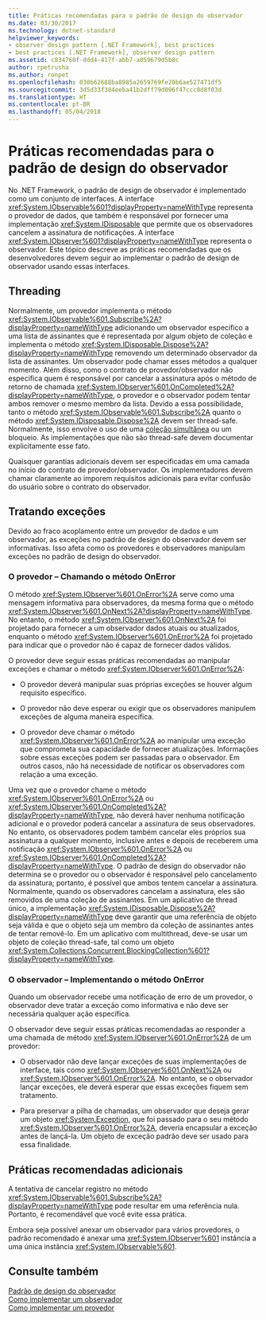 ```yaml
---
title: Práticas recomendadas para o padrão de design do observador
ms.date: 03/30/2017
ms.technology: dotnet-standard
helpviewer_keywords:
- observer design pattern [.NET Framework], best practices
- best practices [.NET Framework], observer design pattern
ms.assetid: c834760f-ddd4-417f-abb7-a059679d5b8c
author: rpetrusha
ms.author: ronpet
ms.openlocfilehash: 030b62688ba8985a2659769fe20b6ae527471df5
ms.sourcegitcommit: 3d5d33f384eeba41b2dff79d096f47ccc8d8f03d
ms.translationtype: HT
ms.contentlocale: pt-BR
ms.lasthandoff: 05/04/2018
---
```

# <a name="observer-design-pattern-best-practices"></a>Práticas recomendadas para o padrão de design do observador
No .NET Framework, o padrão de design de observador é implementado como um conjunto de interfaces. A interface <xref:System.IObservable%601?displayProperty=nameWithType> representa o provedor de dados, que também é responsável por fornecer uma implementação <xref:System.IDisposable> que permite que os observadores cancelem a assinatura de notificações. A interface <xref:System.IObserver%601?displayProperty=nameWithType> representa o observador. Este tópico descreve as práticas recomendadas que os desenvolvedores devem seguir ao implementar o padrão de design de observador usando essas interfaces.  
  
## <a name="threading"></a>Threading  
 Normalmente, um provedor implementa o método <xref:System.IObservable%601.Subscribe%2A?displayProperty=nameWithType> adicionando um observador específico a uma lista de assinantes que é representada por algum objeto de coleção e implementa o método <xref:System.IDisposable.Dispose%2A?displayProperty=nameWithType> removendo um determinado observador da lista de assinantes. Um observador pode chamar esses métodos a qualquer momento. Além disso, como o contrato de provedor/observador não especifica quem é responsável por cancelar a assinatura após o método de retorno de chamada <xref:System.IObserver%601.OnCompleted%2A?displayProperty=nameWithType>, o provedor e o observador podem tentar ambos remover o mesmo membro da lista. Devido a essa possibilidade, tanto o método <xref:System.IObservable%601.Subscribe%2A> quanto o método <xref:System.IDisposable.Dispose%2A> devem ser thread-safe. Normalmente, isso envolve o uso de uma [coleção simultânea](../../../docs/standard/parallel-programming/data-structures-for-parallel-programming.md) ou um bloqueio. As implementações que não são thread-safe devem documentar explicitamente esse fato.  
  
 Quaisquer garantias adicionais devem ser especificadas em uma camada no início do contrato de provedor/observador. Os implementadores devem chamar claramente ao imporem requisitos adicionais para evitar confusão do usuário sobre o contrato do observador.  
  
## <a name="handling-exceptions"></a>Tratando exceções  
 Devido ao fraco acoplamento entre um provedor de dados e um observador, as exceções no padrão de design do observador devem ser informativas. Isso afeta como os provedores e observadores manipulam exceções no padrão de design do observador.  
  
### <a name="the-provider----calling-the-onerror-method"></a>O provedor – Chamando o método OnError  
 O método <xref:System.IObserver%601.OnError%2A> serve como uma mensagem informativa para observadores, da mesma forma que o método <xref:System.IObserver%601.OnNext%2A?displayProperty=nameWithType>. No entanto, o método <xref:System.IObserver%601.OnNext%2A> foi projetado para fornecer a um observador dados atuais ou atualizados, enquanto o método <xref:System.IObserver%601.OnError%2A> foi projetado para indicar que o provedor não é capaz de fornecer dados válidos.  
  
 O provedor deve seguir essas práticas recomendadas ao manipular exceções e chamar o método <xref:System.IObserver%601.OnError%2A>:  
  
-   O provedor deverá manipular suas próprias exceções se houver algum requisito específico.  
  
-   O provedor não deve esperar ou exigir que os observadores manipulem exceções de alguma maneira específica.  
  
-   O provedor deve chamar o método <xref:System.IObserver%601.OnError%2A> ao manipular uma exceção que comprometa sua capacidade de fornecer atualizações. Informações sobre essas exceções podem ser passadas para o observador. Em outros casos, não há necessidade de notificar os observadores com relação a uma exceção.  
  
 Uma vez que o provedor chame o método <xref:System.IObserver%601.OnError%2A> ou <xref:System.IObserver%601.OnCompleted%2A?displayProperty=nameWithType>, não deverá haver nenhuma notificação adicional e o provedor poderá cancelar a assinatura de seus observadores. No entanto, os observadores podem também cancelar eles próprios sua assinatura a qualquer momento, inclusive antes e depois de receberem uma notificação <xref:System.IObserver%601.OnError%2A> ou <xref:System.IObserver%601.OnCompleted%2A?displayProperty=nameWithType>. O padrão de design do observador não determina se o provedor ou o observador é responsável pelo cancelamento da assinatura; portanto, é possível que ambos tentem cancelar a assinatura. Normalmente, quando os observadores cancelam a assinatura, eles são removidos de uma coleção de assinantes. Em um aplicativo de thread único, a implementação <xref:System.IDisposable.Dispose%2A?displayProperty=nameWithType> deve garantir que uma referência de objeto seja válida e que o objeto seja um membro da coleção de assinantes antes de tentar removê-lo. Em um aplicativo com multithread, deve-se usar um objeto de coleção thread-safe, tal como um objeto <xref:System.Collections.Concurrent.BlockingCollection%601?displayProperty=nameWithType>.  
  
### <a name="the-observer----implementing-the-onerror-method"></a>O observador – Implementando o método OnError  
 Quando um observador recebe uma notificação de erro de um provedor, o observador deve tratar a exceção como informativa e não deve ser necessária qualquer ação específica.  
  
 O observador deve seguir essas práticas recomendadas ao responder a uma chamada de método <xref:System.IObserver%601.OnError%2A> de um provedor:  
  
-   O observador não deve lançar exceções de suas implementações de interface, tais como <xref:System.IObserver%601.OnNext%2A> ou <xref:System.IObserver%601.OnError%2A>. No entanto, se o observador lançar exceções, ele deverá esperar que essas exceções fiquem sem tratamento.  
  
-   Para preservar a pilha de chamadas, um observador que deseja gerar um objeto <xref:System.Exception>, que foi passado para o seu método <xref:System.IObserver%601.OnError%2A>, deveria encapsular a exceção antes de lançá-la. Um objeto de exceção padrão deve ser usado para essa finalidade.  
  
## <a name="additional-best-practices"></a>Práticas recomendadas adicionais  
 A tentativa de cancelar registro no método <xref:System.IObservable%601.Subscribe%2A?displayProperty=nameWithType> pode resultar em uma referência nula. Portanto, é recomendável que você evite essa prática.  
  
 Embora seja possível anexar um observador para vários provedores, o padrão recomendado é anexar uma <xref:System.IObserver%601> instância a uma única instância <xref:System.IObservable%601>.  
  
## <a name="see-also"></a>Consulte também  
 [Padrão de design do observador](../../../docs/standard/events/observer-design-pattern.md)  
 [Como implementar um observador](../../../docs/standard/events/how-to-implement-an-observer.md)  
 [Como implementar um provedor](../../../docs/standard/events/how-to-implement-a-provider.md)
